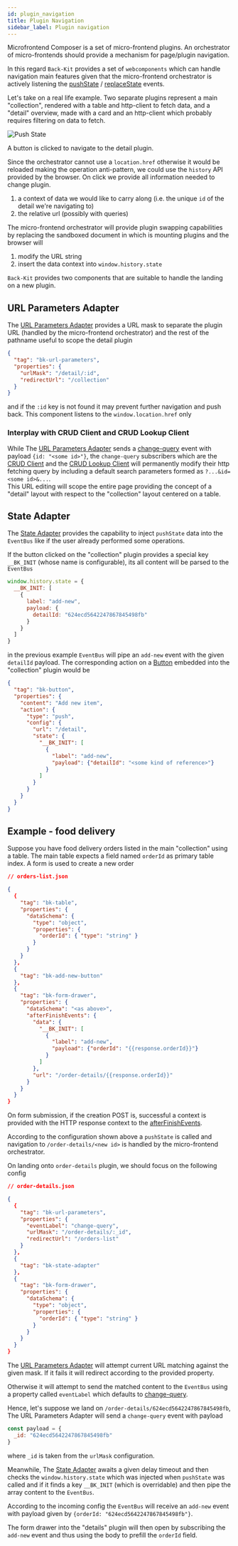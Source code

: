 ```yaml
---
id: plugin_navigation
title: Plugin Navigation
sidebar_label: Plugin navigation
---
```


<!--
WARNING: this file was automatically generated by Mia-Platform Doc Aggregator.
DO NOT MODIFY IT BY HAND.
Instead, modify the source file and run the aggregator to regenerate this file.
-->

[window.history.push]: https://developer.mozilla.org/en-US/docs/Web/API/History/pushState
[window.history.replace]: https://developer.mozilla.org/en-US/docs/Web/API/History/replaceState

[change-query]: ../70_events.md#change-query

[bk-url-parameters]: ../60_components//550_url_parameters_adapter.md
[bk-crud-client]: ../60_components/100_crud_client.md
[bk-crud-lookup-client]: ../60_components/170_crud_lookup_client.md
[bk-state-adapter]: ../60_components/510_state_adapter.md
[bk-button]: ../60_components/90_button.md

[afterFinishEvents]: ../60_components/340_form_drawer.md#after-submission



Microfrontend Composer is a set of micro-frontend plugins. An orchestrator of micro-frontends should provide a mechanism for page/plugin navigation.

In this regard `Back-Kit` provides a set of `webcomponents` which can handle navigation main features given that the micro-frontend orchestrator is
actively listening the [pushState][window.history.push] / [replaceState][window.history.replace] events.

Let's take on a real life example. Two separate plugins represent a main "collection", rendered with a table and http-client to fetch data, and a "detail" overview,
made with a card and an http-client which probably requires filtering on data to fetch.

![Push State](img/push-state.png)

A button is clicked to navigate to the detail plugin.

Since the orchestrator cannot use a `location.href` otherwise it would be reloaded making the operation anti-pattern, we could use the `history` API provided by the browser. On click we provide all information needed to change plugin.

1. a context of data we would like to carry along (i.e. the unique `id` of the detail we're navigating to)
2. the relative url (possibly with queries)

The micro-frontend orchestrator will provide plugin swapping capabilities by replacing the sandboxed document
in which is mounting plugins and the browser will

1. modify the URL string
2. insert the data context into `window.history.state`

`Back-Kit` provides two components that are suitable to handle the landing on a new plugin.

## URL Parameters Adapter

The [URL Parameters Adapter][bk-url-parameters] provides a URL mask to separate the plugin URL (handled by the micro-frontend orchestrator) and the rest of the pathname useful to scope the detail plugin

```json
{
  "tag": "bk-url-parameters",
  "properties": {
    "urlMask": "/detail/:id",
    "redirectUrl": "/collection"
  }
}
```

and if the `:id` key is not found it may prevent further navigation and push back.
This component listens to the `window.location.href` only

### Interplay with CRUD Client and CRUD Lookup Client

While The [URL Parameters Adapter][bk-url-parameters] sends a [change-query] event with payload `{id: "<some id>"}`, the `change-query` subscribers which are the [CRUD Client][bk-crud-client] and the [CRUD Lookup Client][bk-crud-lookup-client] will permanently modify their http fetching query by including a default search parameters formed as `?...&id=<some id>&...`.\
This URL editing will scope the entire page providing the concept of a "detail" layout with respect to the "collection" layout centered on a table.

## State Adapter

The [State Adapter][bk-state-adapter] provides the capability to inject `pushState` data into the `EventBus` like if the user already performed some operations.

If the button clicked on the "collection" plugin provides a special key `__BK_INIT` (whose name is configurable), its all content will be parsed to the `EventBus`

```javascript
window.history.state = {
  __BK_INIT: [
    {
      label: "add-new",
      payload: {
        detailId: "624ecd5642247867845498fb"
      }
    }
  ]
}
```

in the previous example `EventBus` will pipe an `add-new` event with the given `detailId` payload. The corresponding action on a [Button][bk-button] embedded into the "collection" plugin would be

```json
{
  "tag": "bk-button",
  "properties": {
    "content": "Add new item",
    "action": {
      "type": "push",
      "config": {
        "url": "/detail",
        "state": {
          "__BK_INIT": [
            {
              "label": "add-new",
              "payload": {"detailId": "<some kind of reference>"}
            }
          ]
        }
      }
    }
  }
}
```

## Example - food delivery

Suppose you have food delivery orders listed in the main "collection" using a table.
The main table expects a field named `orderId` as primary table index. A form is used to create a new
order

```json
// orders-list.json

{
  {
    "tag": "bk-table",
    "properties": {
      "dataSchema": {
        "type": "object",
        "properties": {
          "orderId": { "type": "string" }
        }
      }
    }
  },
  {
    "tag": "bk-add-new-button"
  },
  {
    "tag": "bk-form-drawer",
    "properties": {
      "dataSchema": "<as above>",
      "afterFinishEvents": {
        "data": {
          "__BK_INIT": [
            {
              "label": "add-new",
              "payload": {"orderId": "{{response.orderId}}"}
            }
          ]
        },
        "url": "/order-details/{{response.orderId}}"
      }
    }
  }
}
```

On form submission, if the creation POST is, successful a context is provided with the HTTP response context to the [afterFinishEvents].

According to the configuration shown above a `pushState` is called and navigation to `/order-details/<new id>` is handled by the micro-frontend orchestrator.

On landing onto `order-details` plugin, we should focus on the following config

```json
// order-details.json

{
  {
    "tag": "bk-url-parameters",
    "properties": {
      "eventLabel": "change-query",
      "urlMask": "/order-details/:_id",
      "redirectUrl": "/orders-list"
    }
  },
  {
    "tag": "bk-state-adapter"
  },
  {
    "tag": "bk-form-drawer",
    "properties": {
      "dataSchema": {
        "type": "object",
        "properties": {
          "orderId": { "type": "string" }
        }
      }
    }
  }
}
```

The [URL Parameters Adapter][bk-url-parameters] will attempt current URL matching against the given mask. If it fails it will
redirect according to the provided property.

Otherwise it will attempt to send the matched content to the `EventBus` using a property called
`eventLabel` which defaults to [change-query].

Hence, let's suppose we land on `/order-details/624ecd5642247867845498fb`, The URL Parameters Adapter will
send a `change-query` event with payload

```javascript
const payload = {
  _id: "624ecd5642247867845498fb"
}
```

where `_id` is taken from the `urlMask` configuration.

Meanwhile, The [State Adapter][bk-state-adapter] awaits a given delay timeout and then checks the `window.history.state`
which was injected when `pushState` was called and if it finds a key `__BK_INIT` (which is overridable)
and then pipe the array content to the `EventBus`.

According to the incoming config the `EventBus` will receive an `add-new` event with payload
given by `{orderId: "624ecd5642247867845498fb"}`.

The form drawer into the "details" plugin will then open by subscribing the `add-new` event and
thus using the body to prefill the `orderId` field.
